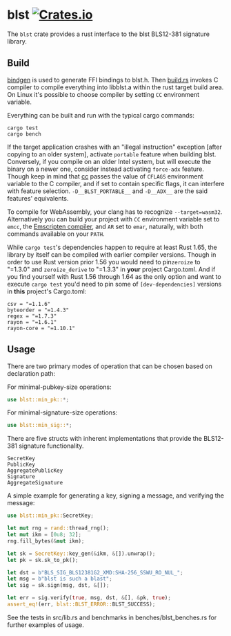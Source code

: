 # blst [![Crates.io](https://img.shields.io/crates/v/blst.svg)](https://crates.io/crates/blst)

The `blst` crate provides a rust interface to the blst BLS12-381 signature library.

## Build
[bindgen](https://github.com/rust-lang/rust-bindgen) is used to generate FFI bindings to blst.h. Then [build.rs](https://github.com/supranational/blst/blob/master/bindings/rust/build.rs) invokes C compiler to compile everything into libblst.a within the rust target build area. On Linux it's possible to choose compiler by setting `CC` environment variable.

Everything can be built and run with the typical cargo commands:

```
cargo test
cargo bench
```

If the target application crashes with an "illegal instruction" exception [after copying to an older system], activate `portable` feature when building blst. Conversely, if you compile on an older Intel system, but will execute the binary on a newer one, consider instead activating <nobr>`force-adx`</nobr> feature. Though keep in mind that [cc](https://crates.io/crates/cc) passes the value of `CFLAGS` environment variable to the C compiler, and if set to contain specific flags, it can interfere with feature selection. <nobr>`-D__BLST_PORTABLE__`</nobr> and <nobr>`-D__ADX__`</nobr> are the said features' equivalents.

To compile for WebAssembly, your clang has to recognize `--target=wasm32`. Alternatively you can build your project with `CC` environment variable set to `emcc`, the [Emscripten compiler](https://emscripten.org), and `AR` set to `emar`, naturally, with both commands available on your `PATH`.

While `cargo test`'s dependencies happen to require at least Rust 1.65, the library by itself can be compiled with earlier compiler versions. Though in order to use Rust version prior 1.56 you would need to pin`zeroize` to "=1.3.0" and `zeroize_derive` to "=1.3.3" in **your** project Cargo.toml. And if you find yourself with Rust 1.56 through 1.64 as the only option and want to execute `cargo test` you'd need to pin some of `[dev-dependencies]` versions in **this** project's Cargo.toml:

```
csv = "=1.1.6"
byteorder = "=1.4.3"
regex = "=1.7.3"
rayon = "=1.6.1"
rayon-core = "=1.10.1"
```

## Usage
There are two primary modes of operation that can be chosen based on declaration path:

For minimal-pubkey-size operations:
```rust
use blst::min_pk::*;
```

For minimal-signature-size operations:
```rust
use blst::min_sig::*;
```

There are five structs with inherent implementations that provide the BLS12-381 signature functionality.
```
SecretKey
PublicKey
AggregatePublicKey
Signature
AggregateSignature
```

A simple example for generating a key, signing a message, and verifying the message:
```rust
use blst::min_pk::SecretKey;

let mut rng = rand::thread_rng();
let mut ikm = [0u8; 32];
rng.fill_bytes(&mut ikm);

let sk = SecretKey::key_gen(&ikm, &[]).unwrap();
let pk = sk.sk_to_pk();

let dst = b"BLS_SIG_BLS12381G2_XMD:SHA-256_SSWU_RO_NUL_";
let msg = b"blst is such a blast";
let sig = sk.sign(msg, dst, &[]);

let err = sig.verify(true, msg, dst, &[], &pk, true);
assert_eq!(err, blst::BLST_ERROR::BLST_SUCCESS);
```

See the tests in src/lib.rs and benchmarks in benches/blst_benches.rs for further examples of usage.
